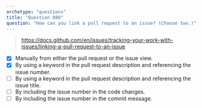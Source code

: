 ```yaml
---
archetype: "questions"
title: "Question 088"
question: "How can you link a pull request to an issue? (Choose two.)"
---
```


> https://docs.github.com/en/issues/tracking-your-work-with-issues/linking-a-pull-request-to-an-issue
- [x] Manually from either the pull request or the issue view.
- [x] By using a keyword in the pull request description and referencing the issue number.
- [ ] By using a keyword in the pull request description and referencing the issue title.
- [ ] By including the issue number in the code changes.
- [ ] By including the issue number in the commit message.
